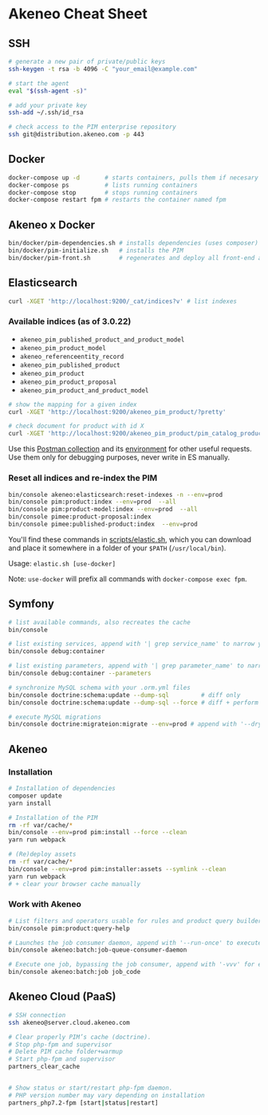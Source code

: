 # Akeneo Cheat Sheet

## SSH

```bash
# generate a new pair of private/public keys
ssh-keygen -t rsa -b 4096 -C "your_email@example.com"

# start the agent
eval "$(ssh-agent -s)"

# add your private key
ssh-add ~/.ssh/id_rsa

# check access to the PIM enterprise repository
ssh git@distribution.akeneo.com -p 443
```

## Docker

```bash
docker-compose up -d       # starts containers, pulls them if necesary
docker-compose ps          # lists running containers
docker-compose stop        # stops running containers
docker-compose restart fpm # restarts the container named fpm
```

## Akeneo x Docker

```bash
bin/docker/pim-dependencies.sh # installs dependencies (uses composer)
bin/docker/pim-initialize.sh   # installs the PIM
bin/docker/pim-front.sh        # regenerates and deploy all front-end assets
```

## Elasticsearch

```bash
curl -XGET 'http://localhost:9200/_cat/indices?v' # list indexes
```

### Available indices (as of 3.0.22)

- `akeneo_pim_published_product_and_product_model`
- `akeneo_pim_product_model`
- `akeneo_referenceentity_record`
- `akeneo_pim_published_product`
- `akeneo_pim_product`
- `akeneo_pim_product_proposal`
- `akeneo_pim_product_and_product_model`

```bash
# show the mapping for a given index
curl -XGET 'http://localhost:9200/akeneo_pim_product/?pretty'

# check document for product with id X
curl -XGET 'http://localhost:9200/akeneo_pim_product/pim_catalog_product/X?pretty'
```

Use this [Postman collection](postman/pim-es-collection.json) and its [environment](postman/pim-es-environment.json) for other useful requests. Use them only for debugging purposes, never write in ES manually.

### Reset all indices and re-index the PIM

```bash
bin/console akeneo:elasticsearch:reset-indexes -n --env=prod
bin/console pim:product:index --env=prod  --all
bin/console pim:product-model:index --env=prod  --all
bin/console pimee:product-proposal:index
bin/console pimee:published-product:index  --env=prod
```

You'll find these commands in [scripts/elastic.sh](scripts/elastic.sh), which you can download and place it somewhere in a folder of your `$PATH` (`/usr/local/bin`).

Usage: `elastic.sh [use-docker]`

Note: `use-docker` will prefix all commands with `docker-compose exec fpm`.

## Symfony

```bash
# list available commands, also recreates the cache
bin/console

# list existing services, append with '| grep service_name' to narrow your request
bin/console debug:container

# list existing parameters, append with '| grep parameter_name' to narrow your request
bin/console debug:container --parameters

# synchronize MySQL schema with your .orm.yml files
bin/console doctrine:schema:update --dump-sql         # diff only
bin/console doctrine:schema:update --dump-sql --force # diff + perform changes

# execute MySQL migrations
bin/console doctrine:migrateion:migrate --env=prod # append with '--dry-run' for a no-risk experience
```

## Akeneo

### Installation

```bash
# Installation of dependencies
composer update
yarn install

# Installation of the PIM
rm -rf var/cache/*
bin/console --env=prod pim:install --force --clean
yarn run webpack

# (Re)deploy assets
rm -rf var/cache/*
bin/console --env=prod pim:installer:assets --symlink --clean
yarn run webpack
# + clear your browser cache manually
```

### Work with Akeneo

```bash
# List filters and operators usable for rules and product query builders
bin/console pim:product:query-help

# Launches the job consumer daemon, append with '--run-once' to execute one job only and terminate
bin/console akeneo:batch:job-queue-consumer-daemon

# Execute one job, bypassing the job consumer, append with '-vvv' for explicit output
bin/console akeneo:batch:job job_code
```

## Akeneo Cloud (PaaS)

```bash
# SSH connection
ssh akeneo@server.cloud.akeneo.com

# Clear properly PIM’s cache (doctrine).
# Stop php-fpm and supervisor
# Delete PIM cache folder+warmup
# Start php-fpm and supervisor
partners_clear_cache


# Show status or start/restart php-fpm daemon.
# PHP version number may vary depending on installation
partners_php7.2-fpm [start|status|restart]
```
